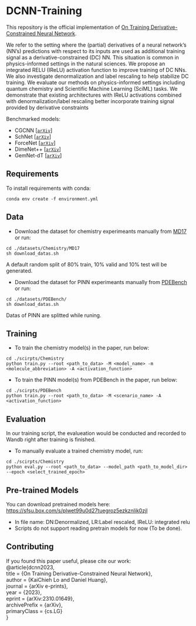 # DCNN-Training
This repository is the official implementation of [On Training Derivative-Constrained Neural Network](https://arxiv.org/abs/2310.01649). 

We refer to the setting where the (partial) derivatives of a neural network’s (NN’s)
predictions with respect to its inputs are used as additional training signal as a
derivative-constrained (DC) NN. This situation is common in physics-informed
settings in the natural sciences. We propose an integrated RELU (IReLU) activation function to improve training of DC NNs. We also investigate denormalization and label rescaling to help stabilize DC training. We evaluate our methods on physics-informed settings including quantum chemistry and Scientific Machine Learning (SciML) tasks. We demonstrate that existing architectures with
IReLU activations combined with denormalization/label rescaling better incorporate training signal provided by derivative constraints

Benchmarked models: 
- CGCNN [[`arXiv`](https://arxiv.org/abs/1710.10324)] 
- SchNet [[`arXiv`](https://arxiv.org/abs/1706.08566)] 
- ForceNet [[`arXiv`](https://arxiv.org/abs/2103.01436)] 
- DimeNet++ [[`arXiv`](https://arxiv.org/abs/2011.14115)] 
- GemNet-dT [[`arXiv`](https://arxiv.org/abs/2106.08903)] 

## Requirements
To install requirements with conda:
```setup
conda env create -f environment.yml
```

## Data
- Download the dataset for chemistry experimeants manually from [MD17](http://www.sgdml.org/#datasets) or run:
```download
cd ./datasets/Chemistry/MD17 
sh download_datas.sh 
```
A default random split of 80% train, 10% valid and 10% test will be generated.  

- Download the dataset for PINN experimeants manually from [PDEBench](https://darus.uni-stuttgart.de/dataset.xhtml?persistentId=doi:10.18419/darus-2986) or run:
```download
cd ./datasets/PDEBench/
sh download_datas.sh 
```
Datas of PINN are splitted while runing.

## Training
- To train the chemistry model(s) in the paper, run below:
```train
cd ./scirpts/Chemistry 
python train.py --root <path_to_data> -M <model_name> -m <molecule_abbreviation> -A <activation_function>
```

- To train the PINN model(s) from PDEBench in the paper, run below:
```train
cd ./scirpts/PDEBench 
python train.py --root <path_to_data> -M <scenario_name> -A <activation_function>
```

## Evaluation
In our training script, the evalueation would be conducted and recorded to Wandb right after training is finished.  
- To manually evaluate a trained chemistry model, run:
```eval
cd ./scirpts/Chemistry
python eval.py --root <path_to_data> --model_path <path_to_model_dir> --epoch <select_trained_epoch>
```

## Pre-trained Models
You can download pretrained models here: https://sfsu.box.com/s/plwet99u0d27tuegroz5ezkznlik0zjl  
- In file name: DN:Denormalized, LR:Label rescaled, IReLU: integrated relu
- Scripts do not support reading pretrain models for now (To be done).

## Contributing
If you found this paper useful, please cite our work:  
@article{dcnn2023,  
  title = {On Training Derivative-Constrained Neural Network},  
  author = {KaiChieh Lo and Daniel Huang},  
  journal = {arXiv e-prints},  
  year = {2023},  
  eprint = {arXiv:2310.01649},  
  archivePrefix = {arXiv},  
  primaryClass = {cs.LG}  
}

